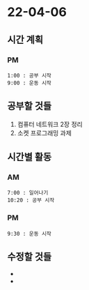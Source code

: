 # 22-04-06

## 시간 계획

### PM
    1:00 : 공부 시작
    9:00 : 운동 시작    

## 공부할 것들
1. 컴퓨터 네트워크 2장 정리
2. 소켓 프로그래밍 과제

## 시간별 활동

### AM
    7:00 : 일어나기
    10:20 : 공부 시작

### PM
    9:30 : 운동 시작

## 수정할 것들
- 
- 
